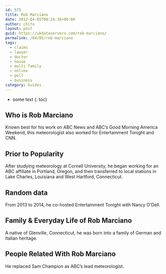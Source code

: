 ```yaml
---
id: 575
title: Rob Marciano
date: 2012-04-05T00:24:38+00:00
author: chito
layout: post
guid: https://ukdataservers.com/rob-marciano/
permalink: /04/05/rob-marciano
tags:
  - claims
  - lawyer
  - doctor
  - house
  - multi family
  - online
  - poll
  - business
category: Guides
---
```


* some text
{: toc}
          
          
## Who is  Rob Marciano
                  
                  
                  
Known best for his work on ABC News and ABC&#8217;s Good Morning America Weekend, this meteorologist also worked for Entertainment Tonight and CNN.
                  
                
                
                
## Prior to Popularity 
                  
                  
                  
After studying meteorology at Cornell University, he began working for an ABC affiliate in Portland, Oregon, and then transferred to local stations in Lake Charles, Louisiana and West Hartford, Connecticut.
                  
                
                
                
## Random data 
                  
                  
                  
From 2013 to 2014, he co-hosted Entertainment Tonight with Nancy O&#8217;Dell.
                  
                
                
                
## Family & Everyday Life of Rob Marciano
                  
                  
                  
A native of Glenville, Connecticut, he was born into a family of German and Italian heritage.
                  
                
                
                
## People Related With  Rob Marciano
                  
                  
                  
He replaced Sam Champion as ABC&#8217;s lead meteorologist.
                  
                
              
            
          
          
          
    
    
  
